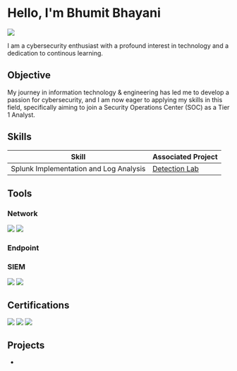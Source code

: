 # Hello, I'm Bhumit Bhayani
<a href="https://www.linkedin.com/in/bhumit-bhayani-625a0b217"><img src="https://img.shields.io/badge/-LinkedIn-0072b1?&style=for-the-badge&logo=linkedin&logoColor=white" /></a>

I am a cybersecurity enthusiast with a profound interest in technology and a dedication to continous learning.

## Objective

My journey in information technology & engineering has led me to develop a passion for cybersecurity, and I am now eager to applying my skills in this field, specifically aiming to join a Security Operations Center (SOC) as a Tier 1 Analyst.

## Skills

| Skill                                         | Associated Project         |
|-----------------------------------------------|----------------------------|
| Splunk Implementation and Log Analysis          | <a href="">Detection Lab</a>|


## Tools

### Network
<div>
    <img src="https://img.shields.io/badge/-Wireshark-1679A7?&style=for-the-badge&logo=Wireshark&logoColor=white" />
    <img src="https://img.shields.io/badge/-Suricata-EF3B2D?&style=for-the-badge&logo=Suricata&logoColor=white" />
</div>

### Endpoint
<div>

</div>

### SIEM
<div>
    <img src="https://img.shields.io/badge/-Splunk-000000?&style=for-the-badge&logo=Splunk&logoColor=white" />
    <img src="https://img.shields.io/badge/-Elastic-005571?&style=for-the-badge&logo=Elastic&logoColor=white" />
</div>

## Certifications
<div>
<a href="https://www.credly.com/badges/43c3a345-1f43-4464-8919-daba6b1a9af0/public_url"><img src="https://img.shields.io/badge/-Cisco%20Introduction%20to%20Cybersecurity-1BA0D7?&style=for-the-badge&logo=Cisco&logoColor=white"/></a>
<a href="https://www.credly.com/badges/79576dca-22bb-4f7f-b143-c5b1feb57a25/public_url"><img src="https://img.shields.io/badge/-AWS%20Cloud%20Foundations-232F3E?&style=for-the-badge&logo=Amazon%20AWS&logoColor=white"/></a>
<a href="https://www.credly.com/badges/6878edc4-f429-4a6e-8260-d05fd0f0e1b7/public_url"><img src="https://img.shields.io/badge/-AWS%20Cloud%20Security%20Foundations-232F3E?&style=for-the-badge&logo=Amazon%20AWS&logoColor=white"/></a>

</div>

## Projects
- 

